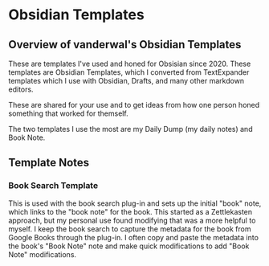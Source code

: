 # Obsidian Templates

## Overview of vanderwal's Obsidian Templates

These are templates I've used and honed for Obsisian since 2020. These templates are Obsidian Templates, which I converted from TextExpander templates which I use with Obsidian, Drafts, and many other markdown editors.

These are shared for your use and to get ideas from how one person honed something that worked for themself. 

The two templates I use the most are my Daily Dump (my daily notes) and Book Note.

## Template Notes

### Book Search Template
This is used with the book search plug-in and sets up the initial "book" note, which links to the "book note" for the book. This started as a Zettlekasten approach, but my personal use found modifying that was a more helpful to myself. I keep the book search to capture the metadata for the book from Google Books through the plug-in. I often copy and paste the metadata into the book's "Book Note" note and make quick modifications to add "Book Note" modifications.
